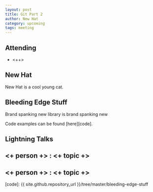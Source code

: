 ```yaml
---
layout: post
title: Git Part 2
author: New Hat
category: upcoming
tags: meeting 
---
```



## Attending

- <++>


## New Hat

New Hat is a cool young cat. 

## Bleeding Edge Stuff

Brand spanking new library is brand spanking new

Code examples can be found [here][code].

## Lightning Talks 

## <+ person +> : <+ topic +>

## <+ person +> : <+ topic +>


[code]: {{ site.github.repository_url }}/tree/master/bleeding-edge-stuff
